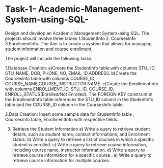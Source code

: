# Task-1- Academic-Management-System-using-SQL-
Design and develop an Academic Management System using SQL. The projects should involve three tables 1.StudentInfo 2. CoursesInfo 3.EnrollmentInfo. The Aim is to create a system that allows for managing student information and course enrollment.

The project will include the following tasks:

1.Database Creation:
a)Create the StudentInfo table with columns STU_ ID, STU_NAME, DOB, PHONE_NO,
EMAIL_ID,ADDRESS.
b)Create the CoursesInfo table with columns COURSE_ID,
COURSE_NAME,COURSE_INSTRUCTOR NAME.
c)Create the EnrollmentInfo with columns ENROLLMENT_ID, STU_ ID, COURSE_ID,
ENROLL_STATUS(Enrolled/Not Enrolled). The FOREIGN KEY constraint in the EnrollmentInfo
table references the STU_ID column in the StudentInfo table and the COURSE_ID column in the
CoursesInfo table.

2.Data Creation:
Insert some sample data for StudentInfo table , CoursesInfo table, EnrollmentInfo with
respective fields.

3) Retrieve the Student Information
a) Write a query to retrieve student details, such as student name, contact informations, and
Enrollment status.
b) Write a query to retrieve a list of courses in which a specific student is enrolled.
c) Write a query to retrieve course information, including course name, instructor information.
d) Write a query to retrieve course information for a specific course .
e) Write a query to retrieve course information for multiple courses.
